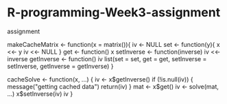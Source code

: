 # R-programming-Week3-assignment
assignment


makeCacheMatrix <- function(x = matrix()){
  iv <- NULL
  set <- function(y){
    x <<- y
    iv <<- NULL
  }
  get <- function() x
  setInverse <- function(inverse) iv <<- inverse
  getInverse <- function() iv
  list(set = set, 
       get = get,
       setInverse = setInverse,
       getInverse = getInverse)
}

cacheSolve <- function(x, ...) {
  iv <- x$getInverse()
  if (!is.null(iv)) {
    message("getting cached data")
    return(iv)
  }
  mat <- x$get()
  iv <- solve(mat, ...)
  x$setInverse(iv)
  iv
}
